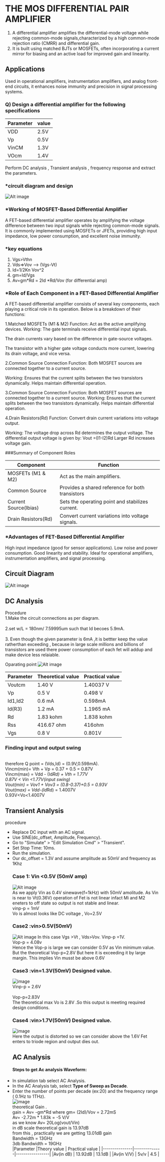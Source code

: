 # THE MOS DIFFERENTIAL PAIR AMPLIFIER <br>
1. A differential amplifier amplifies the differential-mode voltage while rejecting common-mode signals,characterized by a high common-mode rejection ratio (CMRR) and differential gain.
2. It is built using matched BJTs or MOSFETs, often incorporating a current mirror for biasing and an active load for improved gain and linearity.
## Applications
Used in operational amplifiers, instrumentation amplifiers, and analog front-end circuits, it enhances noise immunity and precision in signal processing systems.
### Q) Design a differential amplifier for the following specifications 
| Parameter |  value | 
|-----------|--------|
|VDD        | 2.5V   |
|Vp         | 0.5V   | 
|VinCM      | 1.3V   |
|VOcm       |1.4V    |


Perform DC analysis , Transient analysis , frequency response and extract the parameters.

### *circuit diagram and design
![Alt image](https://github.com/Harsha-B-1/LIC_4thsem/blob/main/circuit%20design.jpg?raw=true)

### *Working of MOSFET-Based Differential Amplifier
A FET-based differential amplifier operates by amplifying the voltage difference between two input signals while rejecting common-mode signals. It is commonly implemented using MOSFETs or JFETs, providing high input impedance, low power consumption, and excellent noise immunity.

### *key equations 
1. Vgs>Vthn
2. Vds=>Vov   --> (Vgs-Vt)
3. Id=1/2Kn Vov^2
4. gm=Id/Vgs
5. Av=gm*Rd = 2Id *Rd/Vov (for differential amp)

### *Role of Each Component in a FET-Based Differential Amplifier
A FET-based differential amplifier consists of several key components, each playing a critical role in its operation. Below is a breakdown of their functions:

1.Matched MOSFETs (M1 & M2)
Function: Act as the active amplifying devices.
Working:
The gate terminals receive differential input signals.

The drain currents vary based on the difference in gate-source voltages.

The transistor with a higher gate voltage conducts more current, lowering its drain voltage, and vice versa.


2.Common Source Connection
Function: Both MOSFET sources are connected together to a current source.

Working:
Ensures that the current splits between the two transistors dynamically.
Helps maintain differential operation.


3.Common Source Connection
Function: Both MOSFET sources are connected together to a current source.
Working:
Ensures that the current splits between the two transistors dynamically.
Helps maintain differential operation.


4.Drain Resistors(Rd)
Function: Convert drain current variations into voltage output.

Working:
The voltage drop across Rd determines the output voltage.
The differential output voltage is given by:
Vout =(I1-I2)Rd
Larger Rd increases voltage gain.

###Summary of Component Roles

| Component           | Function                                         |
|---------------------|--------------------------------------------------|
|MOSFETs (M1 & M2)    | Act as the main amplifiers.                      | 
|Common Source        | Provides a shared reference for both transistors |
|Current Source(Ibias)| Sets the operating point and stabilizes current. |
|Drain Resistors(Rd)  | Convert current variations into voltage signals. |


### *Advantages of FET-Based Differential Amplifier
 High input impedance (good for sensor applications).
 Low noise and power consumption.
 Good linearity and stability.
 Ideal for operational amplifiers, instrumentation amplifiers, and signal processing.

 
 ## Circuit Diagram
 ![Alt image](https://github.com/Harsha-B-1/LIC_4thsem/blob/main/c1.png?raw=true)
 
 
 ## DC Analysis
 Procedure 
<br> 1.Make the circuit connections as per diagram.<br>
<br>2.set w/L = 180nm/ 7.59995um such that Id becoes 5.9mA.<br>
<br>3. Even though the given parameter is 6mA ,it is bettter keep the value ratherthan exceeding , because in large scale millions and billions of transistors are used there power consumption of each fet will addup and make device less relaiable.<br>

 Oparating point
 ![Alt image](https://github.com/Harsha-B-1/LIC_4thsem/blob/main/c1dc.png?raw=true)
 

| Parameter    | Theoretical value  | Practical value |
|--------------|--------------------|-----------------|
|Voutcm        | 1.40 V             | 1.40037 V       |
|Vp            | 0.5 V              | 0.498 V         |
|Id1,Id2       | 0.6 mA             | 0.598mA         |
|Id(R3)        | 1.2 mA             | 1.1965 mA       |
|Rd            | 1.83 kohm          | 1.838 kohm      |
|Rss           | 416.67 ohm         | 416ohm          |
|Vgs           | 0.8 V              | 0.801V          |
### Finding input and output swing
<br>therefore Q point = (Vds,Id) = (0.9V,0.598mA).<br>
 Vincm(min)= Vth + Vp = 0.37 + 0.5 = 0.87V <br>
 Vincm(max) = Vdd - (Id*Rd) + Vth = 1.77V <br>
 0.87V < Vin <1.77V(input swing)<br>
 Vout(min) = Vov1 + Vov3 = (0.8-0.37)+0.5 = 0.93V <br>
 Vout(max) = Vdd-(Id*Rd) = 1.4007V <br>
 0.93V<Vo<1.4007V
<br>
## Transient Analysis
procedure
* Replace DC input with an AC signal.
* Use SINE(dc_offset, Amplitude, Frequency).
* Go to "Simulate" > "Edit Simulation Cmd" > "Transient".
* Set Stop Time: 10ms.
* Run the simulation.
* Our dc_offset = 1.3V and assume amplitude as 50mV and frequency as 1Khz<BR>
  ### Case 1: Vin <0.5V (50mV amp)<br>
  ![Alt image](https://github.com/Harsha-B-1/LIC_4thsem/blob/main/c1_bll.png?raw=true)
  <br> As we apply Vin as 0.4V sinewave(f=1kHz) with 50mV amolitude.
  As Vin is near to Vt(0.36V) operation of Fet is not linear infact Mi and M2 eneters to off state so output is not stable and linear.<br>
  vinp-p = 1mV<br>
  Vo is almost looks like DC voltage , Vo=2.5V<br>
  ### Case2 :vin>0.5V(50mV)<br>
  ![Alt image](https://github.com/Harsha-B-1/LIC_4thsem/blob/main/c1_ll.png?raw=true)
  In this case Vgs >Vt , Vds>Vov.
  Vinp-p =1V.<br>
  Vop-p = 4.08v<br>
  Hence the Vop-p is large we can consider 0.5V as Vin minimum value. But the theoretical Vop-p=2.8V But here it is exceeding it by large margin. This implies Vin musst be above 0.6V<br>
   ### Case3 :vin=1.3V(50mV) Designed value.<br>
  ![image](https://github.com/Harsha-B-1/LIC_4thsem/blob/main/c1_Q.png?raw=true)
  <br>Vinp-p = 2.6V<br>
  <br>Vop-p=2.83V<br>
  The theoretical max Vo is 2.8V .So this output is meeting required design conditions.<br>
  ### Case4 :vin>1.7V(50mV) Designed value.<br>
  ![image](https://github.com/Harsha-B-1/LIC_4thsem/blob/main/c1_ul.png?raw=true)
  <br>Here the output is distorted so we can consider above the 1.6V Fet enters to triode region and output dies out.<br>
  ## AC Analysis
  #### Steps to get Ac analysis Waveform:
- In simulation tab select AC Analysis.<br>
- In the AC Analysis tab, select **Type of Sweep as Decade**.<br>
- Enter the number of points per decade (ex:20) and the frequency range ( 0.1Hz to 1THz).<br>
  ![image](https://github.com/Harsha-B-1/LIC_4thsem/blob/main/c1_ac.png?raw=true)
<br>theoretical Gain . <br>
gain = Av= -gm*Rd 
where gm= (2Id)/Vov = 2.72mS <br>
Av= -2.72m * 1.83k = -5 V/V <br>
as we know Av= 20Log(vout/Vin)<br>
in dB scale theoretical gain is 13.97dB <br>
from this , practically we are getting 13.01dB gain <br>
Bandwidth = 13GHz <br>
3db Bandwidth = 19GHz <br>
|Parameter      |Theory value  | Practical value |
|---------------|--------------|-----------------|
|Av(in dB)      | 13.92dB      | 13.1dB          |
|Av(in V/V)     | 5v/v         | 4.5             |

